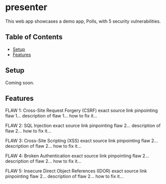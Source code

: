 # presenter

This web app showcases a demo app, Polls, with 5 security vulnerabilities.


## Table of Contents
- [Setup](#setup)
- [Features](#features)


## Setup

Coming soon.


## Features

FLAW 1: Cross-Site Request Forgery (CSRF)
exact source link pinpointing flaw 1...
description of flaw 1...
how to fix it...


FLAW 2: SQL Injection
exact source link pinpointing flaw 2...
description of flaw 2...
how to fix it...


FLAW 3: Cross-Site Scripting (XSS)
exact source link pinpointing flaw 2...
description of flaw 2...
how to fix it...


FLAW 4: Broken Authentication
exact source link pinpointing flaw 2...
description of flaw 2...
how to fix it...


FLAW 5: Insecure Direct Object References (IDOR)
exact source link pinpointing flaw 2...
description of flaw 2...
how to fix it...

